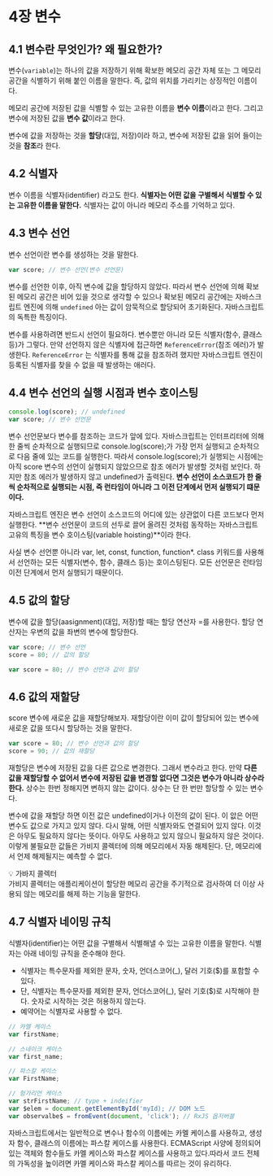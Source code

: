 # 4장 변수

## 4.1 변수란 무엇인가? 왜 필요한가?

변수(`variable`)는 하나의 값을 저장하기 위해 확보한 메모리 공간 자체 또는 그 메모리 공간을 식별하기 위해 붙인 이름을 말한다. 즉, 값의 위치를 가리키는 상징적인 이름이다.

메모리 공간에 저장된 값을 식별할 수 있는 고유한 이름을 **변수 이름**이라고 한다. 그리고 변수에 저장된 값을 **변수 값**이라고 한다.

변수에 값을 저장하는 것을 **할당**(대입, 저장)이라 하고, 변수에 저장된 값을 읽어 들이는 것을 **참조**라 한다.

## 4.2 식별자

변수 이름을 식별자(identifier) 라고도 한다. **식별자는 어떤 값을 구별해서 식별할 수 있는 고유한 이름을 말한다.** 식별자는 값이 아니라 메모리 주소를 기억하고 있다.

## 4.3 변수 선언

변수 선언이란 변수를 생성하는 것을 말한다.

```jsx
var score; // 변수 선언(변수 선언문)
```

변수를 선언한 이후, 아직 변수에 값을 할당하지 않았다. 따라서 변수 선언에 의해 확보된 메모리 공간은 비어 있을 것으로 생각할 수 있으나 확보된 메모리 공간에는 자바스크립트 엔진에 의해 `undefined` 아는 값이 암묵적으로 할당되어 초기화된다. 자바스크립트의 독특한 특징이다.

변수를 사용하려면 반드시 선언이 필요하다. 변수뿐만 아니라 모든 식별자(함수, 클래스 등)가 그렇다. 만약 선언하지 않은 식별자에 접근하면 `ReferenceError`(참조 에러)가 발생한다. `ReferenceError` 는 식별자를 통해 값을 참조하려 했지만 자바스크립트 엔진이 등록된 식별자를 찾을 수 없을 때 발생하는 애러다.

## 4.4 변수 선언의 실행 시점과 변수 호이스팅

```jsx
console.log(score); // undefined
var score; // 변수 선언문
```

변수 선언문보다 변수를 참조하는 코드가 앞에 있다. 자바스크립트는 인터프리터에 의해 한 줄씩 순차적으로 실행되므로 console.log(score);가 가장 먼저 실행되고 순차적으로 다음 줄에 있는 코드를 실행한다. 따라서 console.log(score);가 실행되는 시점에는 아직 score 변수의 선언이 실행되지 않았으므로 참조 에러가 발생할 것처럼 보인다. 하지만 참조 에러가 발생하지 않고 undefined가 출력된다. **변수 선언이 소스코드가 한 줄씩 순차적으로 실행되는 시점, 즉 런타임이 아니라 그 이전 단계에서 먼저 실행되기 떄문이다.**

자바스크립트 엔진은 변수 선언이 소스코드의 어디에 있는 상관없이 다른 코드보다 먼저 실행한다. **변수 선언문이 코드의 선두로 끌어 올려진 것처럼 동작하는 자바스크립트 고유의 특징을 변수 호이스팅(variable hoisting)**이라 한다.

사실 변수 선언뿐 아니라 var, let, const, function, function*. class 키워드를 사용해서 선언하는 모든 식별자(변수, 함수, 클래스 등)는 호이스팅된다. 모든 선언문은 런타임 이전 단계에서 먼저 실행되기 때문이다.

## 4.5 값의 할당

변수에 값을 할당(aasignment)(대입, 저장)할 때는 할당 연산자 =를 사용한다. 할당 연산자는 우변의 값을 좌변의 변수에 할당한다.

```jsx
var score; // 변수 선언
score = 80; // 값의 할당

var score = 80; // 변수 선언과 값이 할당
```

## 4.6 값의 재할당

score 변수에 새로운 값을 재할당해보자. 재할당이란 이미 값이 할당되어 있는 변수에 새로운 값을 또다시 할당하는 것을 말한다.

```jsx
var score = 80; // 변수 선언과 값의 할당
score = 90; // 값의 재할당
```

재할당은 변수에 저장된 값을 다른 값으로 변경한다. 그래서 변수라고 한다. 만약 **다른 값을 재할당할 수 없어서 변수에 저장된 값을 변경할 없다면 그것은 변수가 아니라 상수라 한다.** 상수는 한번 정해지면 변하지 않는 값이다. 상수는 단 한 번만 할당할 수 있는 변수다.

변수에 값을 재할당 하면 이전 값은 undefined이거나 이전의 값이 된다. 이 앖은 어떤 변수도 값으로 가지고 있지 않다. 다시 말해, 어떤 식별자와도 연결되어 있지 않다. 이것은 아무도 필요하지 않다는 뜻이다. 아무도 사용하고 있지 않으니 필요하지 않은 것이다. 이렇게 불필요한 값들은 가비지 콜렉터에 의해 메모리에서 자동 해제된다. 단, 메모리에서 언제 해제될지는 예측할 수 없다.

<aside>
💡 가바지 콜렉터<br/>
가비지 콜렉터는 애플리케이션이 할당한 메모리 공간을 주기적으로 검사하여 더 이상 사용되 않는 메모리를 해제 하는 기능을 말한다.
</aside>  

## 4.7 식별자 네이밍 규칙

식별자(identifier)는 어떤 값을 구별해서 식별해낼 수 있는 고유한 이름을 말한다. 식별자는 아래 네이밍 규칙을 준수해야 한다.

- 식별자는 특수문자를 제외한 문자, 숫자, 언더스코어(_), 달러 기호($)를 포함할 수 있다.
- 단, 식별자는 특수문자를 제외한 문자, 언더스코어(_), 달러 기호($)로 시작해야 한다. 숫자로 시작하는 것은 허용하지 않는다.
- 예약어는 식별자로 사용할 수 없다.

```jsx
// 카멜 케이스
var firstName;

// 스네이크 케이스
var first_name;

// 파스칼 케이스
var FirstName;

// 헝가리언 케이스
var strFirstName; // type + indeifier
var $elem = document.getElementById('myId); // DOM 노드
var observalbe$ = fromEvent(document, 'click'); // RxJS 옵저버블
```

자바스크립트에서는 일반적으로 변수나 함수의 이름에는 카멜 케이스를 사용하고, 생성자 함수, 클래스의 이름에는 파스칼 케이스를 사용한다. ECMAScript 사양에 정의되어 있는 객체와 함수들도 카멜 케이스와 파스칼 케이스를 사용하고 있다.따라서 코드 전체의 가독성을 높이려면 카멜 케이스와 파스칼 케이스를 따르는 것이 유리하다.